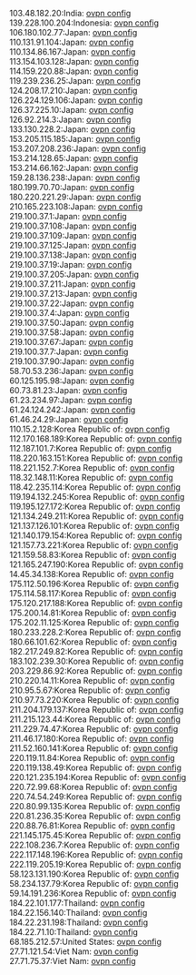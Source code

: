 103.48.182.20:India: [ovpn config](vpn/103_48_182_20.ovpn)  
139.228.100.204:Indonesia: [ovpn config](vpn/139_228_100_204.ovpn)  
106.180.102.77:Japan: [ovpn config](vpn/106_180_102_77.ovpn)  
110.131.91.104:Japan: [ovpn config](vpn/110_131_91_104.ovpn)  
110.134.86.167:Japan: [ovpn config](vpn/110_134_86_167.ovpn)  
113.154.103.128:Japan: [ovpn config](vpn/113_154_103_128.ovpn)  
114.159.220.88:Japan: [ovpn config](vpn/114_159_220_88.ovpn)  
119.239.236.25:Japan: [ovpn config](vpn/119_239_236_25.ovpn)  
124.208.17.210:Japan: [ovpn config](vpn/124_208_17_210.ovpn)  
126.224.129.106:Japan: [ovpn config](vpn/126_224_129_106.ovpn)  
126.37.225.10:Japan: [ovpn config](vpn/126_37_225_10.ovpn)  
126.92.214.3:Japan: [ovpn config](vpn/126_92_214_3.ovpn)  
133.130.228.2:Japan: [ovpn config](vpn/133_130_228_2.ovpn)  
153.205.115.185:Japan: [ovpn config](vpn/153_205_115_185.ovpn)  
153.207.208.236:Japan: [ovpn config](vpn/153_207_208_236.ovpn)  
153.214.128.65:Japan: [ovpn config](vpn/153_214_128_65.ovpn)  
153.214.66.162:Japan: [ovpn config](vpn/153_214_66_162.ovpn)  
159.28.136.238:Japan: [ovpn config](vpn/159_28_136_238.ovpn)  
180.199.70.70:Japan: [ovpn config](vpn/180_199_70_70.ovpn)  
180.220.221.29:Japan: [ovpn config](vpn/180_220_221_29.ovpn)  
210.165.223.108:Japan: [ovpn config](vpn/210_165_223_108.ovpn)  
219.100.37.1:Japan: [ovpn config](vpn/219_100_37_1.ovpn)  
219.100.37.108:Japan: [ovpn config](vpn/219_100_37_108.ovpn)  
219.100.37.109:Japan: [ovpn config](vpn/219_100_37_109.ovpn)  
219.100.37.125:Japan: [ovpn config](vpn/219_100_37_125.ovpn)  
219.100.37.138:Japan: [ovpn config](vpn/219_100_37_138.ovpn)  
219.100.37.19:Japan: [ovpn config](vpn/219_100_37_19.ovpn)  
219.100.37.205:Japan: [ovpn config](vpn/219_100_37_205.ovpn)  
219.100.37.211:Japan: [ovpn config](vpn/219_100_37_211.ovpn)  
219.100.37.213:Japan: [ovpn config](vpn/219_100_37_213.ovpn)  
219.100.37.22:Japan: [ovpn config](vpn/219_100_37_22.ovpn)  
219.100.37.4:Japan: [ovpn config](vpn/219_100_37_4.ovpn)  
219.100.37.50:Japan: [ovpn config](vpn/219_100_37_50.ovpn)  
219.100.37.58:Japan: [ovpn config](vpn/219_100_37_58.ovpn)  
219.100.37.67:Japan: [ovpn config](vpn/219_100_37_67.ovpn)  
219.100.37.7:Japan: [ovpn config](vpn/219_100_37_7.ovpn)  
219.100.37.90:Japan: [ovpn config](vpn/219_100_37_90.ovpn)  
58.70.53.236:Japan: [ovpn config](vpn/58_70_53_236.ovpn)  
60.125.195.98:Japan: [ovpn config](vpn/60_125_195_98.ovpn)  
60.73.81.23:Japan: [ovpn config](vpn/60_73_81_23.ovpn)  
61.23.234.97:Japan: [ovpn config](vpn/61_23_234_97.ovpn)  
61.24.124.242:Japan: [ovpn config](vpn/61_24_124_242.ovpn)  
61.46.24.29:Japan: [ovpn config](vpn/61_46_24_29.ovpn)  
110.15.2.128:Korea Republic of: [ovpn config](vpn/110_15_2_128.ovpn)  
112.170.168.189:Korea Republic of: [ovpn config](vpn/112_170_168_189.ovpn)  
112.187.101.7:Korea Republic of: [ovpn config](vpn/112_187_101_7.ovpn)  
118.220.163.151:Korea Republic of: [ovpn config](vpn/118_220_163_151.ovpn)  
118.221.152.7:Korea Republic of: [ovpn config](vpn/118_221_152_7.ovpn)  
118.32.148.11:Korea Republic of: [ovpn config](vpn/118_32_148_11.ovpn)  
118.42.235.114:Korea Republic of: [ovpn config](vpn/118_42_235_114.ovpn)  
119.194.132.245:Korea Republic of: [ovpn config](vpn/119_194_132_245.ovpn)  
119.195.127.172:Korea Republic of: [ovpn config](vpn/119_195_127_172.ovpn)  
121.134.249.211:Korea Republic of: [ovpn config](vpn/121_134_249_211.ovpn)  
121.137.126.101:Korea Republic of: [ovpn config](vpn/121_137_126_101.ovpn)  
121.140.179.154:Korea Republic of: [ovpn config](vpn/121_140_179_154.ovpn)  
121.157.73.221:Korea Republic of: [ovpn config](vpn/121_157_73_221.ovpn)  
121.159.58.83:Korea Republic of: [ovpn config](vpn/121_159_58_83.ovpn)  
121.165.247.190:Korea Republic of: [ovpn config](vpn/121_165_247_190.ovpn)  
14.45.34.138:Korea Republic of: [ovpn config](vpn/14_45_34_138.ovpn)  
175.112.50.196:Korea Republic of: [ovpn config](vpn/175_112_50_196.ovpn)  
175.114.58.117:Korea Republic of: [ovpn config](vpn/175_114_58_117.ovpn)  
175.120.217.188:Korea Republic of: [ovpn config](vpn/175_120_217_188.ovpn)  
175.200.14.81:Korea Republic of: [ovpn config](vpn/175_200_14_81.ovpn)  
175.202.11.125:Korea Republic of: [ovpn config](vpn/175_202_11_125.ovpn)  
180.233.228.2:Korea Republic of: [ovpn config](vpn/180_233_228_2.ovpn)  
180.66.101.62:Korea Republic of: [ovpn config](vpn/180_66_101_62.ovpn)  
182.217.249.82:Korea Republic of: [ovpn config](vpn/182_217_249_82.ovpn)  
183.102.239.30:Korea Republic of: [ovpn config](vpn/183_102_239_30.ovpn)  
203.229.86.92:Korea Republic of: [ovpn config](vpn/203_229_86_92.ovpn)  
210.220.14.11:Korea Republic of: [ovpn config](vpn/210_220_14_11.ovpn)  
210.95.5.67:Korea Republic of: [ovpn config](vpn/210_95_5_67.ovpn)  
210.97.73.220:Korea Republic of: [ovpn config](vpn/210_97_73_220.ovpn)  
211.204.179.137:Korea Republic of: [ovpn config](vpn/211_204_179_137.ovpn)  
211.215.123.44:Korea Republic of: [ovpn config](vpn/211_215_123_44.ovpn)  
211.229.74.47:Korea Republic of: [ovpn config](vpn/211_229_74_47.ovpn)  
211.46.17.180:Korea Republic of: [ovpn config](vpn/211_46_17_180.ovpn)  
211.52.160.141:Korea Republic of: [ovpn config](vpn/211_52_160_141.ovpn)  
220.119.11.84:Korea Republic of: [ovpn config](vpn/220_119_11_84.ovpn)  
220.119.138.49:Korea Republic of: [ovpn config](vpn/220_119_138_49.ovpn)  
220.121.235.194:Korea Republic of: [ovpn config](vpn/220_121_235_194.ovpn)  
220.72.99.68:Korea Republic of: [ovpn config](vpn/220_72_99_68.ovpn)  
220.74.54.249:Korea Republic of: [ovpn config](vpn/220_74_54_249.ovpn)  
220.80.99.135:Korea Republic of: [ovpn config](vpn/220_80_99_135.ovpn)  
220.81.236.35:Korea Republic of: [ovpn config](vpn/220_81_236_35.ovpn)  
220.88.76.81:Korea Republic of: [ovpn config](vpn/220_88_76_81.ovpn)  
221.145.175.45:Korea Republic of: [ovpn config](vpn/221_145_175_45.ovpn)  
222.108.236.7:Korea Republic of: [ovpn config](vpn/222_108_236_7.ovpn)  
222.117.148.196:Korea Republic of: [ovpn config](vpn/222_117_148_196.ovpn)  
222.119.205.19:Korea Republic of: [ovpn config](vpn/222_119_205_19.ovpn)  
58.123.131.190:Korea Republic of: [ovpn config](vpn/58_123_131_190.ovpn)  
58.234.137.79:Korea Republic of: [ovpn config](vpn/58_234_137_79.ovpn)  
59.14.191.236:Korea Republic of: [ovpn config](vpn/59_14_191_236.ovpn)  
184.22.101.177:Thailand: [ovpn config](vpn/184_22_101_177.ovpn)  
184.22.156.140:Thailand: [ovpn config](vpn/184_22_156_140.ovpn)  
184.22.231.198:Thailand: [ovpn config](vpn/184_22_231_198.ovpn)  
184.22.71.10:Thailand: [ovpn config](vpn/184_22_71_10.ovpn)  
68.185.212.57:United States: [ovpn config](vpn/68_185_212_57.ovpn)  
27.71.121.54:Viet Nam: [ovpn config](vpn/27_71_121_54.ovpn)  
27.71.75.37:Viet Nam: [ovpn config](vpn/27_71_75_37.ovpn)  
